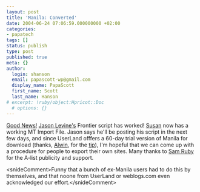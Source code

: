 ```yaml
---
layout: post
title: 'Manila: Converted'
date: 2004-06-24 07:06:59.000000000 +02:00
categories:
- papatech
tags: []
status: publish
type: post
published: true
meta: {}
author:
  login: shanson
  email: papascott-wp@gmail.com
  display_name: PapaScott
  first_name: Scott
  last_name: Hanson
# excerpt: !ruby/object:Hpricot::Doc
  # options: {}
---
```

<p><a href="http://www.papascott.de/ConvertingManila/">Good News!</a> <a href="http://q.queso.com/">Jason Levine's</a> Frontier script has worked! <a href="http://www.2020hindsight.org/">Susan</a> now has a working MT Import File. Jason says he'll be posting his script in the next few days, and since UserLand offfers a 60-day trial version of Manila for download (thanks, <a href="http://www.ahawkins.org/blog/">Alwin</a>, for the <a href="http://www.intertwingly.net/blog/2004/06/22/Converting-Manilla#c1087948312">tip</a>), I'm hopeful that we can come up with a procedure for people to export their own sites. Many thanks to <a href="http://www.intertwingly.net/blog/">Sam Ruby</a> for the A-list publicity and support. </p>
<p>&lt;snideComment&gt;Funny that a bunch of ex-Manila users had to do this by themselves, and that noone from UserLand or weblogs.com even acknowledged our effort.&lt;/snideComment&gt;</p>

